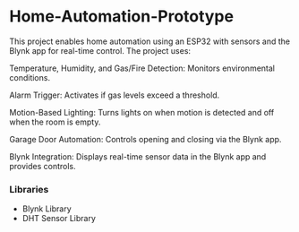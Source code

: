 # Home-Automation-Prototype
This project enables home automation using an ESP32 with sensors and the Blynk app for real-time control. The project uses: 

Temperature, Humidity, and Gas/Fire Detection: Monitors environmental conditions.


Alarm Trigger: Activates if gas levels exceed a threshold.


Motion-Based Lighting: Turns lights on when motion is detected and off when the room is empty.


Garage Door Automation: Controls opening and closing via the Blynk app.


Blynk Integration: Displays real-time sensor data in the Blynk app and provides controls.


### Libraries
- Blynk Library
- DHT Sensor Library
